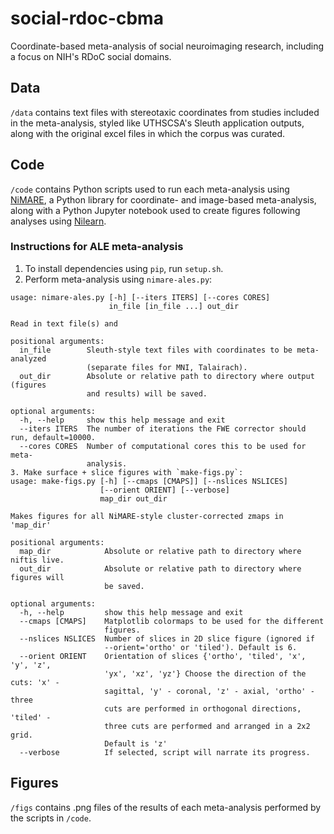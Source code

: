 # social-rdoc-cbma
Coordinate-based meta-analysis of social neuroimaging research, including a focus on NIH's RDoC social domains.

## Data
`/data` contains text files with stereotaxic coordinates from studies included in the meta-analysis, styled like UTHSCSA's Sleuth application outputs, along with the original excel files in which the corpus was curated.

## Code
`/code` contains Python scripts used to run each meta-analysis using [NiMARE](https://github.com/neurostuff/NiMARE), a Python library for coordinate- and image-based meta-analysis, along with a Python Jupyter notebook used to create figures following analyses using [Nilearn](https://nilearn.github.io/).
### Instructions for ALE meta-analysis
1. To install dependencies using `pip`, run `setup.sh`.
2. Perform meta-analysis using `nimare-ales.py`:
```
usage: nimare-ales.py [-h] [--iters ITERS] [--cores CORES]
                      in_file [in_file ...] out_dir

Read in text file(s) and

positional arguments:
  in_file        Sleuth-style text files with coordinates to be meta-analyzed
                 (separate files for MNI, Talairach).
  out_dir        Absolute or relative path to directory where output (figures
                 and results) will be saved.

optional arguments:
  -h, --help     show this help message and exit
  --iters ITERS  The number of iterations the FWE corrector should run, default=10000.
  --cores CORES  Number of computational cores this to be used for meta-
                 analysis.
3. Make surface + slice figures with `make-figs.py`:
usage: make-figs.py [-h] [--cmaps [CMAPS]] [--nslices NSLICES]
                    [--orient ORIENT] [--verbose]
                    map_dir out_dir

Makes figures for all NiMARE-style cluster-corrected zmaps in 'map_dir'

positional arguments:
  map_dir            Absolute or relative path to directory where niftis live.
  out_dir            Absolute or relative path to directory where figures will
                     be saved.

optional arguments:
  -h, --help         show this help message and exit
  --cmaps [CMAPS]    Matplotlib colormaps to be used for the different
                     figures.
  --nslices NSLICES  Number of slices in 2D slice figure (ignored if
                     --orient='ortho' or 'tiled'). Default is 6.
  --orient ORIENT    Orientation of slices {'ortho', 'tiled', 'x', 'y', 'z',
                     'yx', 'xz', 'yz'} Choose the direction of the cuts: 'x' -
                     sagittal, 'y' - coronal, 'z' - axial, 'ortho' - three
                     cuts are performed in orthogonal directions, 'tiled' -
                     three cuts are performed and arranged in a 2x2 grid.
                     Default is 'z'
  --verbose          If selected, script will narrate its progress.
```


## Figures
`/figs` contains .png files of the results of each meta-analysis performed by the scripts in `/code`.
